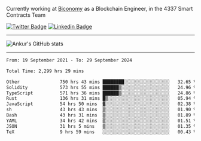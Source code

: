 Currently working at [Biconomy](https://biconomy.io/) as a Blockchain Engineer, in the 4337 Smart Contracts Team

 [![Twitter Badge](https://img.shields.io/badge/-@ankurdubey521-1ca0f1?style=flat-square&labelColor=1ca0f1&logo=twitter&logoColor=white&link=https://twitter.com/ankurdubey521)](https://twitter.com/ankurdubey521) [![Linkedin Badge](https://img.shields.io/badge/-ankurdubey521-blue?style=flat-square&logo=Linkedin&logoColor=white&link=https://www.linkedin.com/in/ankurdubey521/)](https://www.linkedin.com/in/ankurdubey521/)

<hr/>

![Ankur's GitHub stats](https://github-readme-stats.vercel.app/api?username=ankurdubey521&count_private=true&theme=radical)

<hr/>

<!--START_SECTION:waka-->

```txt
From: 19 September 2021 - To: 29 September 2024

Total Time: 2,299 hrs 29 mins

Other               750 hrs 43 mins ████████░░░░░░░░░░░░░░░░░   32.65 %
Solidity            573 hrs 55 mins ██████▒░░░░░░░░░░░░░░░░░░   24.96 %
TypeScript          571 hrs 36 mins ██████▒░░░░░░░░░░░░░░░░░░   24.86 %
Rust                136 hrs 31 mins █▒░░░░░░░░░░░░░░░░░░░░░░░   05.94 %
JavaScript          54 hrs 50 mins  ▓░░░░░░░░░░░░░░░░░░░░░░░░   02.38 %
sh                  43 hrs 43 mins  ▒░░░░░░░░░░░░░░░░░░░░░░░░   01.90 %
Bash                43 hrs 31 mins  ▒░░░░░░░░░░░░░░░░░░░░░░░░   01.89 %
YAML                34 hrs 42 mins  ▒░░░░░░░░░░░░░░░░░░░░░░░░   01.51 %
JSON                31 hrs 5 mins   ▒░░░░░░░░░░░░░░░░░░░░░░░░   01.35 %
TeX                 9 hrs 59 mins   ░░░░░░░░░░░░░░░░░░░░░░░░░   00.43 %
```

<!--END_SECTION:waka-->
